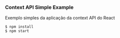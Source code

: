 ### Context API Simple Example

Exemplo simples da aplicação da context API do React

```
$ npm install
$ npm start
```

